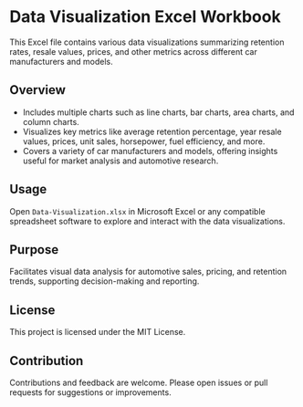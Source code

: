 # Data Visualization Excel Workbook

This Excel file contains various data visualizations summarizing retention rates, resale values, prices, and other metrics across different car manufacturers and models.

## Overview

- Includes multiple charts such as line charts, bar charts, area charts, and column charts.
- Visualizes key metrics like average retention percentage, year resale values, prices, unit sales, horsepower, fuel efficiency, and more.
- Covers a variety of car manufacturers and models, offering insights useful for market analysis and automotive research.

## Usage

Open `Data-Visualization.xlsx` in Microsoft Excel or any compatible spreadsheet software to explore and interact with the data visualizations.

## Purpose

Facilitates visual data analysis for automotive sales, pricing, and retention trends, supporting decision-making and reporting.

## License

This project is licensed under the MIT License.

## Contribution

Contributions and feedback are welcome. Please open issues or pull requests for suggestions or improvements.

